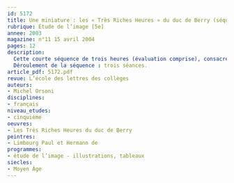 ```yaml
---
id: 5172
title: Une miniature : les « Très Riches Heures » du duc de Berry (séquence)
rubrique: Étude de l’image [5e]  
annee: 2003
magazine: n°11 15 avril 2004
pages: 12
description: 
  Cette courte séquence de trois heures (évaluation comprise), consacrée à l’étude d’une miniature tirée du plus célèbre livre d’heures du Moyen Âge, se fixe avant tout un objectif culturel : faire comprendre aux élèves la dimension symbolique d’une œuvre picturale, dans une société où l’art s’élabore dans un dialogue constant avec la religion. Mais la visée est aussi méthodologique, puisqu’on s’efforcera de faire acquérir quelques principes de lecture d’image. Il s’agit d’amener les élèves à apprécier et à comprendre une œuvre d’art pour laquelle ils n’éprouveraient a priori qu’un intérêt superficiel, voire de l’indifférence. La peinture, en effet, est un monde souvent hermétique à qui n’en possède pas les clés. C’est affaire de culture, de connaissance du contexte où l’œuvre a pris naissance, mais aussi d’analyse technique : cette étude s’applique à ne pas dissocier ces deux notions. Par ailleurs, ce travail permet d’aborder le concept de symbole, et il débouche sur une évaluation qui servira à explorer quelques techniques d’exposé oral.
  Déroulement de la séquence : trois séances.
article_pdf: 5172.pdf
revue: L’école des lettres des collèges
auteurs:
- Michel Orsoni
disciplines:
- français
niveau_etudes:
- cinquième
oeuvres:
- Les Très Riches Heures du duc de Berry
peintres:
- Limbourg Paul et Hermann de
programmes:
- étude de l’image - illustrations, tableaux
siecles:
- Moyen Âge
---
```

